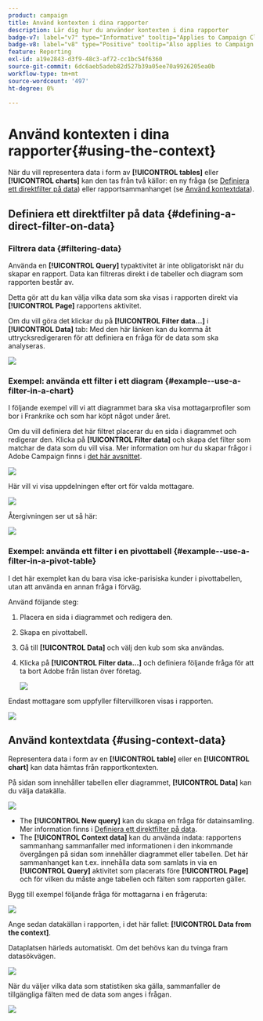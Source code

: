 ```yaml
---
product: campaign
title: Använd kontexten i dina rapporter
description: Lär dig hur du använder kontexten i dina rapporter
badge-v7: label="v7" type="Informative" tooltip="Applies to Campaign Classic v7"
badge-v8: label="v8" type="Positive" tooltip="Also applies to Campaign v8"
feature: Reporting
exl-id: a19e2843-d3f9-48c3-af72-cc1bc54f6360
source-git-commit: 6dc6aeb5adeb82d527b39a05ee70a9926205ea0b
workflow-type: tm+mt
source-wordcount: '497'
ht-degree: 0%

---
```


# Använd kontexten i dina rapporter{#using-the-context}



När du vill representera data i form av **[!UICONTROL tables]** eller **[!UICONTROL charts]** kan den tas från två källor: en ny fråga (se [Definiera ett direktfilter på data](#defining-a-direct-filter-on-data)) eller rapportsammanhanget (se [Använd kontextdata](#using-context-data)).

## Definiera ett direktfilter på data {#defining-a-direct-filter-on-data}

### Filtrera data {#filtering-data}

Använda en **[!UICONTROL Query]** typaktivitet är inte obligatoriskt när du skapar en rapport. Data kan filtreras direkt i de tabeller och diagram som rapporten består av.

Detta gör att du kan välja vilka data som ska visas i rapporten direkt via **[!UICONTROL Page]** rapportens aktivitet.

Om du vill göra det klickar du på **[!UICONTROL Filter data...]** i **[!UICONTROL Data]** tab: Med den här länken kan du komma åt uttrycksredigeraren för att definiera en fråga för de data som ska analyseras.

![](assets/reporting_filter_data_from_page.png)

### Exempel: använda ett filter i ett diagram {#example--use-a-filter-in-a-chart}

I följande exempel vill vi att diagrammet bara ska visa mottagarprofiler som bor i Frankrike och som har köpt något under året.

Om du vill definiera det här filtret placerar du en sida i diagrammet och redigerar den. Klicka på **[!UICONTROL Filter data]** och skapa det filter som matchar de data som du vill visa. Mer information om hur du skapar frågor i Adobe Campaign finns i [det här avsnittet](../../platform/using/about-queries-in-campaign.md).

![](assets/s_ncs_advuser_report_wizard_029.png)

Här vill vi visa uppdelningen efter ort för valda mottagare.

![](assets/reporting_graph_with_2vars.png)

Återgivningen ser ut så här:

![](assets/reporting_graph_with_2vars_preview.png)

### Exempel: använda ett filter i en pivottabell {#example--use-a-filter-in-a-pivot-table}

I det här exemplet kan du bara visa icke-parisiska kunder i pivottabellen, utan att använda en annan fråga i förväg.

Använd följande steg:

1. Placera en sida i diagrammet och redigera den.
1. Skapa en pivottabell.
1. Gå till **[!UICONTROL Data]** och välj den kub som ska användas.
1. Klicka på **[!UICONTROL Filter data...]** och definiera följande fråga för att ta bort Adobe från listan över företag.

   ![](assets/s_ncs_advuser_report_display_03.png)

Endast mottagare som uppfyller filtervillkoren visas i rapporten.

![](assets/s_ncs_advuser_report_display_04.png)

## Använd kontextdata {#using-context-data}

Representera data i form av en **[!UICONTROL table]** eller en **[!UICONTROL chart]** kan data hämtas från rapportkontexten.

På sidan som innehåller tabellen eller diagrammet, **[!UICONTROL Data]** kan du välja datakälla.

![](assets/s_ncs_advuser_report_datasource_3.png)

* The **[!UICONTROL New query]** kan du skapa en fråga för datainsamling. Mer information finns i [Definiera ett direktfilter på data](#defining-a-direct-filter-on-data).
* The **[!UICONTROL Context data]** kan du använda indata: rapportens sammanhang sammanfaller med informationen i den inkommande övergången på sidan som innehåller diagrammet eller tabellen. Det här sammanhanget kan t.ex. innehålla data som samlats in via en **[!UICONTROL Query]** aktivitet som placerats före **[!UICONTROL Page]** och för vilken du måste ange tabellen och fälten som rapporten gäller.

Bygg till exempel följande fråga för mottagarna i en frågeruta:

![](assets/s_ncs_advuser_report_datasource_2.png)

Ange sedan datakällan i rapporten, i det här fallet: **[!UICONTROL Data from the context]**.

Dataplatsen härleds automatiskt. Om det behövs kan du tvinga fram datasökvägen.

![](assets/s_ncs_advuser_report_datasource_4.png)

När du väljer vilka data som statistiken ska gälla, sammanfaller de tillgängliga fälten med de data som anges i frågan.

![](assets/s_ncs_advuser_report_datasource_1.png)
